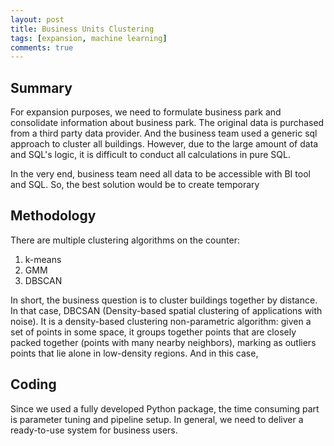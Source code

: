 ```yaml
---
layout: post
title: Business Units Clustering
tags: [expansion, machine learning]
comments: true
---
```

## Summary
For expansion purposes, we need to formulate business park and consolidate information about business park. The original data is purchased from a third party data provider. And the business team used a generic sql approach to cluster all buildings. However, due to the large amount of data and SQL's logic, it is difficult to conduct all calculations in pure SQL.

In the very end, business team need all data to be accessible with BI tool and SQL. So, the best solution would be to create temporary


## Methodology


There are multiple clustering algorithms on the counter:
1. k-means
2. GMM
3. DBSCAN


In short, the business question is to cluster buildings together by distance. In that case, DBCSAN (Density-based spatial clustering of applications with noise). It is a density-based clustering non-parametric algorithm: given a set of points in some space, it groups together points that are closely packed together (points with many nearby neighbors), marking as outliers points that lie alone in low-density regions. And in this case,



## Coding

Since we used a fully developed Python package, the time consuming part is parameter tuning and pipeline setup. In general, we need to deliver a ready-to-use system for business users.
